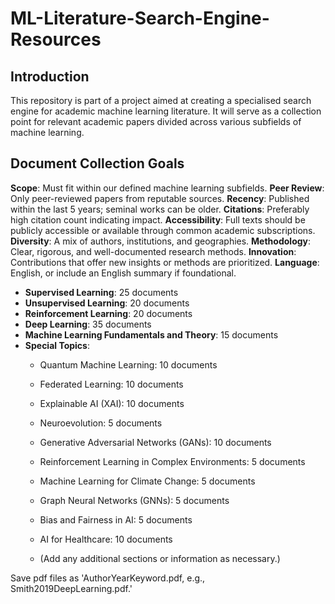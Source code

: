 # ML-Literature-Search-Engine-Resources

## Introduction
This repository is part of a project aimed at creating a specialised search engine for academic machine learning literature. It will serve as a collection point for relevant academic papers divided across various subfields of machine learning.

## Document Collection Goals

**Scope**: Must fit within our defined machine learning subfields.
**Peer Review**: Only peer-reviewed papers from reputable sources.
**Recency**: Published within the last 5 years; seminal works can be older.
**Citations**: Preferably high citation count indicating impact.
**Accessibility**: Full texts should be publicly accessible or available through common academic subscriptions.
**Diversity**: A mix of authors, institutions, and geographies.
**Methodology**: Clear, rigorous, and well-documented research methods.
**Innovation**: Contributions that offer new insights or methods are prioritized.
**Language**: English, or include an English summary if foundational.

- **Supervised Learning**: 25 documents
- **Unsupervised Learning**: 20 documents
- **Reinforcement Learning**: 20 documents
- **Deep Learning**: 35 documents
- **Machine Learning Fundamentals and Theory**: 15 documents
- **Special Topics**:
  - Quantum Machine Learning: 10 documents
  - Federated Learning: 10 documents
  - Explainable AI (XAI): 10 documents
  - Neuroevolution: 5 documents
  - Generative Adversarial Networks (GANs): 10 documents
  - Reinforcement Learning in Complex Environments: 5 documents
  - Machine Learning for Climate Change: 5 documents
  - Graph Neural Networks (GNNs): 5 documents
  - Bias and Fairness in AI: 5 documents
  - AI for Healthcare: 10 documents
 
  - (Add any additional sections or information as necessary.)

Save pdf files as 'AuthorYearKeyword.pdf, e.g., Smith2019DeepLearning.pdf.'
